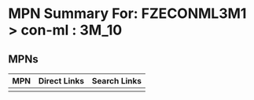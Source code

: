 



# MPN Summary For: FZECONML3M1 > con-ml : 3M_10

## MPNs
  

|MPN|Direct Links|Search Links|
| :--- | :--- | :--- |
||||
